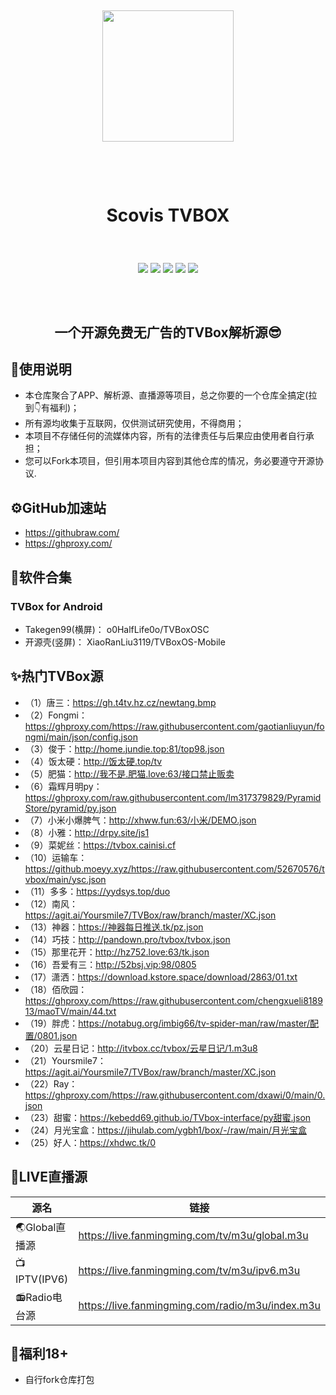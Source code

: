 ​ <p align="center"><img src="https://github.com/scovis/TVBox/blob/main/images/DM_20231016191230_001.jpg?raw=true" width="210px" />
# ​<p align="center">Scovis TVBOX  

​<p align="center">[](https://img.shields.io/github/stars/pandao/editor.md.svg) ![](https://img.shields.io/github/forks/pandao/editor.md.svg) ![](https://img.shields.io/github/tag/pandao/editor.md.svg) ![](https://img.shields.io/github/release/pandao/editor.md.svg) ![](https://img.shields.io/github/issues/pandao/editor.md.svg) ![](https://img.shields.io/bower/v/editor.md.svg)   
## ​<p align="center">一个开源免费无广告的TVBox解析源😎 

## 📖使用说明
- 本仓库聚合了APP、解析源、直播源等项目，总之你要的一个仓库全搞定(拉到👇有福利)；
- 所有源均收集于互联网，仅供测试研究使用，不得商用；
- 本项目不存储任何的流媒体内容，所有的法律责任与后果应由使用者自行承担；
- 您可以Fork本项目，但引用本项目内容到其他仓库的情况，务必要遵守开源协议. 

## ⚙️GitHub加速站 
-  https://githubraw.com/ 
- https://ghproxy.com/  

## 📲软件合集
### TVBox for Android
- Takegen99(横屏)： o0HalfLife0o/TVBoxOSC
- 开源壳(竖屏)： XiaoRanLiu3119/TVBoxOS-Mobile

## ✨热门TVBox源
- （1）唐三：https://gh.t4tv.hz.cz/newtang.bmp 
- （2）Fongmi：https://ghproxy.com/https://raw.githubusercontent.com/gaotianliuyun/fongmi/main/json/config.json 
- （3）俊于：http://home.jundie.top:81/top98.json 
- （4）饭太硬：http://饭太硬.top/tv 
- （5）肥猫：http://我不是.肥猫.love:63/接口禁止贩卖 
- （6）霜辉月明py：https://ghproxy.com/raw.githubusercontent.com/lm317379829/PyramidStore/pyramid/py.json 
- （7）小米小爆脾气：http://xhww.fun:63/小米/DEMO.json 
- （8）小雅：http://drpy.site/js1 
- （9）菜妮丝：https://tvbox.cainisi.cf 
- （10）运输车：https://github.moeyy.xyz/https://raw.githubusercontent.com/52670576/tvbox/main/ysc.json 
- （11）多多：https://yydsys.top/duo 
- （12）南风：https://agit.ai/Yoursmile7/TVBox/raw/branch/master/XC.json 
- （13）神器：https://神器每日推送.tk/pz.json 
- （14）巧技：http://pandown.pro/tvbox/tvbox.json 
- （15）那里花开：http://hz752.love:63/tk.json 
- （16）吾爱有三：http://52bsj.vip:98/0805 
- （17）潇洒：https://download.kstore.space/download/2863/01.txt 
- （18）佰欣园：https://ghproxy.com/https://raw.githubusercontent.com/chengxueli818913/maoTV/main/44.txt 
- （19）胖虎：https://notabug.org/imbig66/tv-spider-man/raw/master/配置/0801.json 
- （20）云星日记：http://itvbox.cc/tvbox/云星日记/1.m3u8 
- （21）Yoursmile7：https://agit.ai/Yoursmile7/TVBox/raw/branch/master/XC.json 
- （22）Ray：https://ghproxy.com/https://raw.githubusercontent.com/dxawi/0/main/0.json 
- （23）甜蜜：https://kebedd69.github.io/TVbox-interface/py甜蜜.json 
- （24）月光宝盒：https://jihulab.com/ygbh1/box/-/raw/main/月光宝盒 
- （25）好人：https://xhdwc.tk/0  

## 📡LIVE直播源
| 源名        | 链接   |
| --------   | -----  |
| 🌏Global直播源      | https://live.fanmingming.com/tv/m3u/global.m3u   |
| 📺IPTV(IPV6)       |  https://live.fanmingming.com/tv/m3u/ipv6.m3u   |
| 📻Radio电台源        |   https://live.fanmingming.com/radio/m3u/index.m3u   | 

## 🎁福利18+
- 自行fork仓库打包
